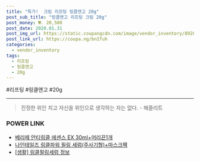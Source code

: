 ```yaml
--- 
title: "특가!  크림 리프팅 링클앤고 20g" 
post_sub_title: "링클앤고 리프팅 크림 20g" 
post_money: ₩. 20,500 
post_date: 2020.01.31 
post_img_url: https://static.coupangcdn.com/image/vendor_inventory/8928/e4123f859f86e6556c9c067d12850f57d4d059cad24015af0528fb106724.jpg 
post_link_url: https://coupa.ng/bnIfuh 
categories: 
  - vendor_inventory 
tags: 
  - 리프팅 
  - 링클앤고 
  - 20g 
--- 
```

  #리프팅 #링클앤고 #20g 
<hr> 

> 진정한 위인 치고 자신을 위인으로 생각하는 자는 없다. - 해즐리트 


### POWER LINK

* <a href="https://blog.naver.com/an0733/221784961977" target="_blank">베리떼 안티링클 에센스 EX 30ml+머리끈1개</a>
* <a href="https://blog.naver.com/santokki14/221786962010" target="_blank">나인테일즈 링클파워 필링 세럼(주사기형)+마스크팩</a>
* <a href="https://blog.naver.com/fasyy4321/221760555758" target="_blank"> [생활] 링클필링세럼 정보 </a>
